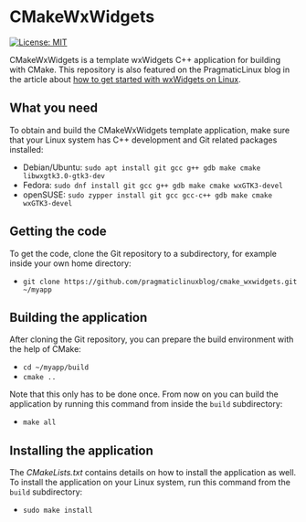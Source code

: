 # CMakeWxWidgets
[![License: MIT](https://img.shields.io/badge/License-MIT-yellow.svg)](https://opensource.org/licenses/MIT)

CMakeWxWidgets is a template wxWidgets C++ application for building with CMake. This repository is also featured on the PragmaticLinux blog in the article about [how to get started with wxWidgets on Linux](https://www.pragmaticlinux.com/2021/08/getting-started-with-wxwidgets-on-linux/).

## What you need

To obtain and build the CMakeWxWidgets template application, make sure that your Linux system has C++ development and Git related packages installed:

* Debian/Ubuntu: `sudo apt install git gcc g++ gdb make cmake libwxgtk3.0-gtk3-dev`
* Fedora: `sudo dnf install git gcc g++ gdb make cmake wxGTK3-devel`
* openSUSE: `sudo zypper install git gcc gcc-c++ gdb make cmake wxGTK3-devel`

## Getting the code

To get the code, clone the Git repository to a subdirectory, for example inside your own home directory:

* `git clone https://github.com/pragmaticlinuxblog/cmake_wxwidgets.git ~/myapp`

## Building the application

After cloning the Git repository, you can prepare the build environment with the help of CMake:

* `cd ~/myapp/build`
* `cmake ..`

Note that this only has to be done once. From now on you can build the application by running this command from inside the `build` subdirectory:

* `make all`

## Installing the application

The *CMakeLists.txt* contains details on how to install the application as well. To install the application on your Linux system, run this command from the `build` subdirectory:

* `sudo make install`

